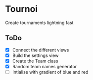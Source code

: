 # Tournoi
 Create tournaments lightning fast

## ToDo
- [x] Connect the different views
- [x] Build the settings view
- [x] Create the Team class
- [x] Random team names generator
- [ ] Intialise with gradient of blue and red
